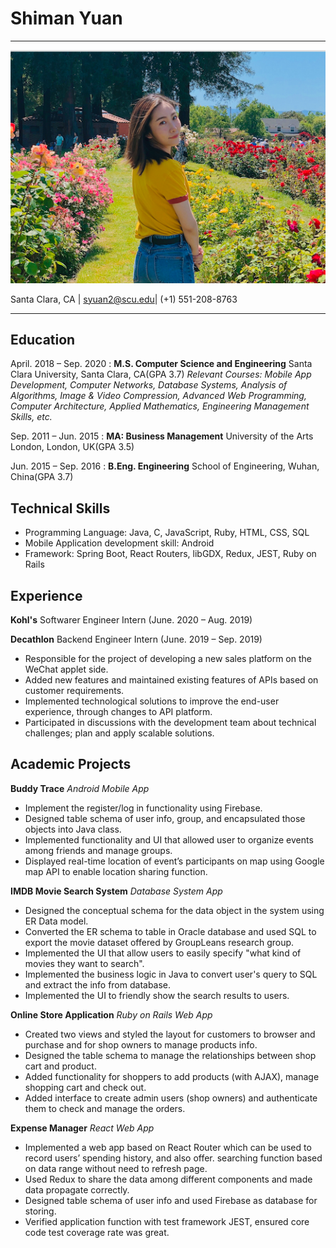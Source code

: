 Shiman Yuan
============

------------------- 
![Pic](/personal_pic.png)

Santa Clara, CA | syuan2@scu.edu| (+1) 551-208-8763

-------------------

Education
---------

April. 2018 – Sep. 2020 
:   **M.S. Computer Science and Engineering**  Santa Clara University, Santa Clara, CA(GPA 3.7)
    *Relevant Courses: Mobile App Development, Computer Networks, Database Systems, Analysis of Algorithms, Image & Video Compression, Advanced Web Programming, Computer Architecture, Applied Mathematics, Engineering Management Skills, etc.*
    
Sep. 2011 – Jun. 2015
:   **MA: Business Management**  University of the Arts London, London, UK(GPA 3.5)

Jun. 2015 – Sep. 2016
:   **B.Eng. Engineering**  School of Engineering, Wuhan, China(GPA 3.7)


Technical Skills
----------
* Programming Language:  Java, C, JavaScript, Ruby, HTML, CSS, SQL
* Mobile Application development skill:  Android
* Framework:  Spring Boot, React Routers, libGDX, Redux, JEST, Ruby on Rails


Experience
--------------------
 **Kohl's** Softwarer Engineer Intern (June. 2020 – Aug. 2019) 
 
 **Decathlon** Backend Engineer Intern (June. 2019 – Sep. 2019) 
 * Responsible for the project of developing a new sales platform on the WeChat applet side.
 * Added new features and maintained existing features of APIs based on customer requirements.
 * Implemented technological solutions to improve the end-user experience, through changes to API platform.
 * Participated in discussions with the development team about technical challenges; plan and apply scalable solutions.

 
Academic Projects
--------------------
 **Buddy Trace**  *Android Mobile App*
 * Implement the register/log in functionality using Firebase.
 * Designed table schema of user info, group, and encapsulated those objects into Java class.
 * Implemented functionality and UI that allowed user to organize events among friends and manage groups.
 * Displayed real-time location of event’s participants on map using Google map API to enable location sharing function.
 
 **IMDB Movie Search System**  *Database System App*
 * Designed the conceptual schema for the data object in the system using ER Data model.
 * Converted the ER schema to table in Oracle database and used SQL to export the movie dataset offered by GroupLeans research group.
 * Implemented the UI that allow users to easily specify "what kind of movies they want to search".
 * Implemented the business logic in Java to convert user's query to SQL and extract the info from database.
 * Implemented the UI to friendly show the search results to users.
 
 **Online Store Application**  *Ruby on Rails Web App* 
 * Created two views and styled the layout for customers to browser and purchase and for shop owners to manage products info.
 * Designed the table schema to manage the relationships between shop cart and product.
 * Added functionality for shoppers to add products (with AJAX), manage shopping cart and check out.
 * Added interface to create admin users (shop owners) and authenticate them to check and manage the orders.

 **Expense Manager**  *React Web App*
 * Implemented a web app based on React Router which can be used to record users’ spending history, and also offer. searching function based on data range without need to refresh page.
 * Used Redux to share the data among different components and made data propagate correctly.
 * Designed table schema of user info and used Firebase as database for storing.
 * Verified application function with test framework JEST, ensured core code test coverage rate was great.
